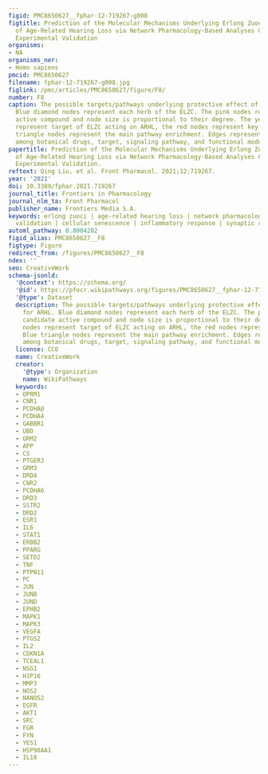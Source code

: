 ```yaml
---
figid: PMC8650627__fphar-12-719267-g008
figtitle: Prediction of the Molecular Mechanisms Underlying Erlong Zuoci Treatment
  of Age-Related Hearing Loss via Network Pharmacology-Based Analyses Combined with
  Experimental Validation
organisms:
- NA
organisms_ner:
- Homo sapiens
pmcid: PMC8650627
filename: fphar-12-719267-g008.jpg
figlink: /pmc/articles/PMC8650627/figure/F8/
number: F8
caption: The possible targets/pathways underlying protective effect of ELZC for ARHL.
  Blue diamond nodes represent each herb of the ELZC. The pink nodes represent candidate
  active compound and node size is proportional to their degree. The yellow nodes
  represent target of ELZC acting on ARHL, the red nodes represent key targets. Blue
  triangle nodes represent the main pathway enrichment. Edges represent interaction
  among botanical drugs, target, signaling pathway, and functional modules.
papertitle: Prediction of the Molecular Mechanisms Underlying Erlong Zuoci Treatment
  of Age-Related Hearing Loss via Network Pharmacology-Based Analyses Combined with
  Experimental Validation.
reftext: Qing Liu, et al. Front Pharmacol. 2021;12:719267.
year: '2021'
doi: 10.3389/fphar.2021.719267
journal_title: Frontiers in Pharmacology
journal_nlm_ta: Front Pharmacol
publisher_name: Frontiers Media S.A.
keywords: erlong zuoci | age-related hearing loss | network pharmacology | experimental
  validation | cellular senescence | inflammatory response | synaptic connections
automl_pathway: 0.8004202
figid_alias: PMC8650627__F8
figtype: Figure
redirect_from: /figures/PMC8650627__F8
ndex: ''
seo: CreativeWork
schema-jsonld:
  '@context': https://schema.org/
  '@id': https://pfocr.wikipathways.org/figures/PMC8650627__fphar-12-719267-g008.html
  '@type': Dataset
  description: The possible targets/pathways underlying protective effect of ELZC
    for ARHL. Blue diamond nodes represent each herb of the ELZC. The pink nodes represent
    candidate active compound and node size is proportional to their degree. The yellow
    nodes represent target of ELZC acting on ARHL, the red nodes represent key targets.
    Blue triangle nodes represent the main pathway enrichment. Edges represent interaction
    among botanical drugs, target, signaling pathway, and functional modules.
  license: CC0
  name: CreativeWork
  creator:
    '@type': Organization
    name: WikiPathways
  keywords:
  - OPRM1
  - CNR1
  - PCDHA@
  - PCDHA4
  - GABBR1
  - UBD
  - GRM2
  - APP
  - CS
  - PTGER3
  - GRM3
  - DRD4
  - CNR2
  - PCDHA6
  - DRD3
  - SSTR2
  - DRD2
  - ESR1
  - IL6
  - STAT1
  - ERBB2
  - PPARG
  - SETD2
  - TNF
  - PTPN11
  - PC
  - JUN
  - JUNB
  - JUND
  - EPHB2
  - MAPK1
  - MAPK3
  - VEGFA
  - PTGS2
  - IL2
  - CDKN1A
  - TCEAL1
  - NSG1
  - H3P16
  - MMP3
  - NOS2
  - NANOS2
  - EGFR
  - AKT1
  - SRC
  - FGR
  - FYN
  - YES1
  - HSP90AA1
  - IL18
---
```

